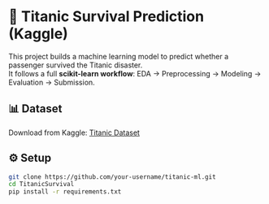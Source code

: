 # 🚢 Titanic Survival Prediction (Kaggle)

This project builds a machine learning model to predict whether a passenger survived the Titanic disaster.  
It follows a full **scikit-learn workflow**: EDA → Preprocessing → Modeling → Evaluation → Submission.

## 📊 Dataset

Download from Kaggle: [Titanic Dataset](https://www.kaggle.com/competitions/titanic/data)

## ⚙️ Setup

```bash
git clone https://github.com/your-username/titanic-ml.git
cd TitanicSurvival
pip install -r requirements.txt
```
